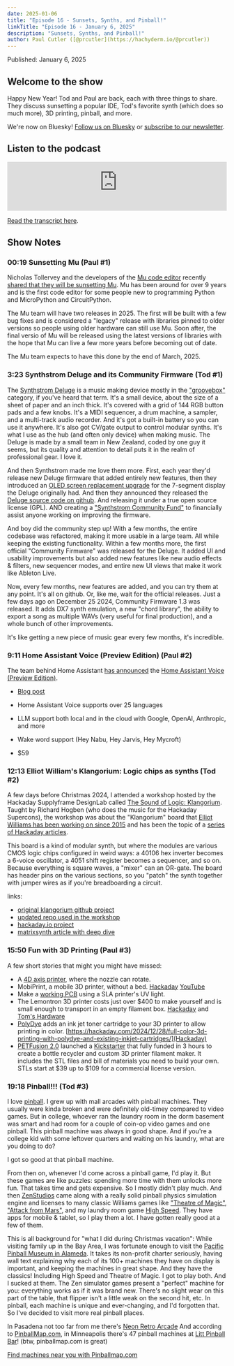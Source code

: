 ```yaml
---
date: 2025-01-06
title: "Episode 16 - Sunsets, Synths, and Pinball!"
linkTitle: "Episode 16 - January 6, 2025"
description: "Sunsets, Synths, and Pinball!"
author: Paul Cutler ([@prcutler](https://hachyderm.io/@prcutler))
---
```


Published: January 6, 2025

## Welcome to the show

Happy New Year! Tod and Paul are back, each with three things to share.  They discuss sunsetting a popular IDE, Tod's favorite synth (which does so much more), 3D printing, pinball, and more.

We're now on Bluesky!  [Follow us on Bluesky](https://bsky.app/profile/thebootloader.net) or [subscribe to our newsletter](https://buttondown.com/thebootloader).

## Listen to the podcast

<iframe width="100%" height="112" frameborder="0" scrolling="no" style="width: 100%; height: 112px;  overflow: hidden;" src="https://www.circuitpythonshow.com/@thebootloader/episodes/sunsets-synths-and-pinball/embed/dark"></iframe>

[Read the transcript here](https://www.thebootloader.net/blog/2025/01/06/episode-16-transcript/).

## Show Notes

### 00:19 Sunsetting Mu (Paul #1)

Nicholas Tollervey and the developers of the [Mu code editor](https://codewith.mu) recently [shared that they will be sunsetting Mu](https://madewith.mu/mu/users/2024/12/10/retirement-plans.html). Mu has been around for over 9 years and is the first code editor for some people new to programming Python and MicroPython and CircuitPython.

The Mu team will have two releases in 2025. The first will be built with a few bug fixes and is considered a "legacy" release with libraries pinned to older versions so people using older hardware can still use Mu.  Soon after, the final versio of Mu will be released using the latest versions of libraries with the hope that Mu can live a few more years before becoming out of date.

The Mu team expects to have this done by the end of March, 2025.

### 3:23 Synthstrom Deluge and its Community Firmware (Tod #1)

The [Synthstrom Deluge](https://synthstrom.com/product/deluge/) is a music making device mostly in the ["groovebox"](https://en.wikipedia.org/wiki/Groovebox) category, if you've heard that term. It's a small device, about the size of a sheet of paper and an inch thick. It's covered with a grid of 144 RGB button pads and a few knobs. It's a MIDI sequencer, a drum machine, a sampler, and a multi-track audio recorder. And it's got a built-in battery so you can use it anywhere. It's also got CV/gate output to control modular synths.  It's what I use as the hub (and often only device) when making music. The Deluge is made by a small team in New Zealand, coded by one guy it seems, but its quality and attention to detail puts it in the realm of professional gear.  I love it.

And then Synthstrom made me love them more. First, each year they'd release new Deluge firmware that added entirely new features, then they introduced an [OLED screen replacement upgrade](https://cdm.link/synthstrom-deluge-oled/) for the 7-segment display the Deluge originally had. And then they announced they released the [Deluge source code on github](https://github.com/SynthstromAudible/DelugeFirmware). And releasing it under a true open source license (GPL). AND creating a ["Synthstrom Community Fund"](https://www.patreon.com/c/Synthstrom) to financially assist anyone working on improving the firmware.

And boy did the community step up!  With a few months, the entire codebase was refactored, making it more usable in a large team. All while keeping the existing functionality. Within a few months more, the first official "Community Firmware" was released for the Deluge. It added UI and usability improvements but also added new features like new audio effects & filters, new sequencer modes, and entire new UI views that make it work like Ableton Live.

Now, every few months, new features are added, and you can try them at any point. It's all on github. Or, like me, wait for the official releases. Just a few days ago on December 25 2024, Community Firmware 1.3 was released. It adds DX7 synth emulation, a new "chord library", the ability to export a song as multiple WAVs (very useful for final production), and a whole bunch of other improvements.

It's like getting a new piece of music gear every few months, it's incredible.

### 9:11 Home Assistant Voice (Preview Edition) (Paul #2)

The team behind Home Assistant [has announced](https://newsletter.openhomefoundation.org/the-era-of-open-voice/) the [Home Assistant Voice (Preview Edition)](https://www.home-assistant.io/voice-pe/).
* [Blog post](https://www.home-assistant.io/blog/2024/12/19/voice-chapter-8-assist-in-the-home/#language-support)

* Home Assistant Voice supports over 25 languages
* LLM support both local and in the cloud with Google, OpenAI, Anthropic, and more
* Wake word support (Hey Nabu, Hey Jarvis, Hey Mycroft)
* $59

### 12:13 Elliot William's Klangorium: Logic chips as synths (Tod #2)

A few days before Christmas 2024, I attended a workshop hosted by the Hackaday Supplyframe DesignLab called
[The Sound of Logic: Klangorium](https://hackaday.io/project/196424-the-sound-of-logic-klangorium).
Taught by Richard Hogben (who does the music for the Hackaday Supercons), the workshop was about the "Klangorium" board that [Elliot Williams has been working on since 2015](https://github.com/hexagon5un/klangorium/) and has been the topic of a [series of Hackaday articles](https://hackaday.com/tag/logic-noise/).

This board is a kind of modular synth, but where the modules are various CMOS logic chips configured in weird ways: a 40106 hex inverter becomes a 6-voice oscillator, a 4051 shift register becomes a sequencer, and so on. Because everything is square waves, a "mixer" can an OR-gate.  The board has header pins on the various sections, so you "patch" the synth together with jumper wires as if you're breadboarding a circuit.

links:
- [original klangorium github project](https://github.com/hexagon5un/klangorium)
- [updated repo used in the workshop](https://github.com/wero1414/klangorium)
- [hackaday.io project](https://hackaday.io/project/6540-logic-noise-klangorium)
- [matrixsynth article with deep dive](https://www.matrixsynth.com/2019/06/logic-noise-klangorium-diy-glitch-synth.html)

### 15:50 Fun with 3D Printing (Paul #3)

A few short stories that might you might have missed:

* A [4D axis printer](https://www.youtube.com/watch?v=VEgwnhLHy3g), where the nozzle can rotate.
* MobiPrint, a mobile 3D printer, without a bed.  [Hackaday](https://hackaday.com/2024/12/10/3d-printer-eliminates-the-printer-bed/) [YouTube](https://www.youtube.com/watch?v=SknW-Oygh3w)
* Make a [working PCB](https://www.youtube.com/watch?v=lX7dRaOLtZk) using a SLA printer's UV light.
* The Lemontron 3D printer costs just over $400 to make yourself and is small enough to transport in an empty filament box. [Hackaday](https://hackaday.com/2024/12/26/open-source-lemontron-3d-printer-is-ready-to-build/) and [Tom's Hardware](https://www.tomshardware.com/3d-printing/lemontron-an-open-source-fully-portable-3d-printer-has-arrived-can-be-transported-in-an-empty-filament-box)
* [PolyDye](https://www.level9000.co.za/index.html) adds an ink jet toner cartridge to your 3D printer to allow printing in color. [https://hackaday.com/2024/12/28/full-color-3d-printing-with-polydye-and-existing-inkjet-cartridges/](Hackaday)
* [PETFusion 2.0](https://www.tomshardware.com/3d-printing/all-in-one-machine-recycles-plastic-bottles-into-3d-printer-filament-petfusion-2-0-launches-on-kickstarter) launched a [Kickstarter](https://www.tomshardware.com/3d-printing/all-in-one-machine-recycles-plastic-bottles-into-3d-printer-filament-petfusion-2-0-launches-on-kickstarter) that fully funded in 3 hours to create a bottle recycler and custom 3D printer filament maker. It includes the STL files and bill of materials you need to build your own.  STLs start at $39 up to $109 for a commercial license version.

### 19:18 Pinball!!! (Tod #3)

I love [pinball](https://pinside.com/pinball/top-100). I grew up with mall arcades with pinball machines. They usually were kinda broken and were definitely old-timey compared to video games. But in college, whoever ran the laundry room in the dorm basement was smart and had room for a couple of coin-op video games and one pinball. This pinball machine was always in good shape. And if you're a college kid with some leftover quarters and waiting on his laundry, what are you doing to do?

I got so good at that pinball machine.

From then on, whenever I'd come across a pinball game, I'd play it. But these games are like puzzles: spending more time with them unlocks more fun. That takes time and gets expensive. So I mostly didn't play much. And then [ZenStudios](https://zenstudios.com/games/) came along with a really solid pinball physics simulation engine and licenses to many classic Williams games like ["Theatre of Magic"](https://pinside.com/pinball/machine/theatre-of-magic/gallery), ["Attack from Mars"](https://pinside.com/pinball/machine/attack-from-mars/gallery), and my laundry room game [High Speed](https://pinside.com/pinball/machine/high-speed/gallery). They have apps for mobile & tablet, so I play them a lot. I have gotten really good at a few of them.

This is all background for "what I did during Christmas vacation": While visiting family up in the Bay Area, I was fortunate enough to visit the [Pacific Pinball Museum in Alameda](https://www.pacificpinball.org/). It takes its non-profit charter seriously, having wall text explaining why each of its 100+ machines they have on display is important, and keeping the machines in great shape. And they have the classics! Including High Speed and Theatre of Magic. I got to play both. And I sucked at them. The Zen simulator games present a "perfect" machine for you: everything works as if it was brand new. There's no slight wear on this part of the table, that flipper isn't a little weak on the second hit, etc. In pinball, each machine is unique and ever-changing, and I'd forgotten that.  So I've decided to visit more real pinball places.

In Pasadena not too far from me there's [Neon Retro Arcade](http://www.neonretroarcade.com/)
And according to [PinballMap.com](https://pinballmap.com/), in Minneapolis there's 47 pinball machines at [Litt Pinball Bar](https://littpinballbar.com/)!  (btw, pinballmap.com is great)

[Find machines near you with Pinballmap.com](https://pinballmap.com/)
